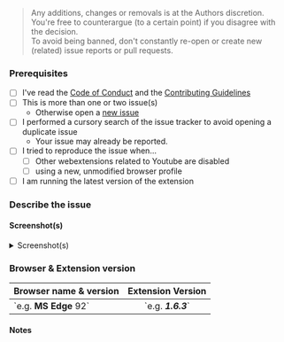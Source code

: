 <!-- Replace the bracketed [...] placeholders with your own information. -->

> Any additions, changes or removals is at the Authors discretion.  
> You're free to counterargue (to a certain point) if you disagree with the decision.  
> To avoid being banned, don't constantly re-open or create new (related) issue reports or pull requests.  
### Prerequisites
<!-- Check the appropriate boxes before you submit your issue -->
- [ ] I've read the [Code of Conduct](https://github.com/JohnyP36/YT-Nonstop/blob/main/.github/CODE_OF_CONDUCT.md) and the [Contributing Guidelines](https://github.com/JohnyP36/YT-Nonstop/blob/main/.github/CONTRIBUTING.md)
- [ ] This is more than one or two issue(s)
    - Otherwise open a [new issue](https://github.com/JohnyP36/YT-Nonstop/issues/new/choose)
- [ ] I performed a cursory search of the issue tracker to avoid opening a duplicate issue
    - Your issue may already be reported.
- [ ] I tried to reproduce the issue when...
    - [ ] Other webextensions related to Youtube are disabled <!-- Just to ensure there is no issues or conflicts with other webbrowser extensions. -->
    - [ ] using a new, unmodified browser profile
- [ ] I am running the latest version of the extension

### Describe the issue
<!-- [Be as clear as possible: nobody can read mind, and nobody is looking at your issue over your shoulder.] --> 
<!-- Just a description of the issue when you visit the site. Or steps on reproducing this  -->

#### Screenshot(s)
<!-- [Screenshot(s) for difficult to describe visual issues are **mandatory**. Post links instead of **Inline Images** for Screenshots containing **Adult material**.] -->
<details>
<summary>Screenshot(s)</summary>
<!-- drag-and-drop screenshot here (make sure the `<!--` before this line and the `-->` after are deleted) -->
</details>

### Browser & Extension version
<!-- delete the "e.g." and put between the "**...**" or "_**...**_ your own information. Change the number of your browser version if it's not 92 --> 
| Browser name & version | Extension Version |
| :---                   |       :---:       |
| \`e.g. **MS Edge** 92\`   | \`e.g. _**1.6.3**_\`|

#### Notes
<!-- [Add here the result of whatever investigation work you have done: please investigate the issues you report -- this prevents burdening other volunteers. This is especially true for issues arising from settings which are very different from default ones.] -->
<!-- If you have a screenshot of the issue or advert, this will help to highlight it. -->
